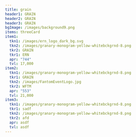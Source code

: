 ```yaml
---
title: grain
header1: GRAIN
header2: GRAIN
header3: GRAIN
bgImage: /images/background9.png
items: threeCard
item1:
  tkn1: /images/ern_logo_dark_bg.svg
  tkn2: /images/granary-monogram-yellow-whitebckgrnd-8.png
  tkr2: GRAIN
  tkr1: ERN
  apr: "744"
  tvl: 17,000
item2:
  tkn1: /images/granary-monogram-yellow-whitebckgrnd-8.png
  tkr1: GRAIN
  tkn2: /images/FantomEventLogo.jpg
  tkr2: WFTM
  apr: "553"
  tvl: 21,000
item3:
  tkn1: /images/granary-monogram-yellow-whitebckgrnd-8.png
  tkr1: sadf
  tkn2: /images/granary-monogram-yellow-whitebckgrnd-8.png
  tkr2: afd
  apr: asdf
  tvl: asdf
---
```


